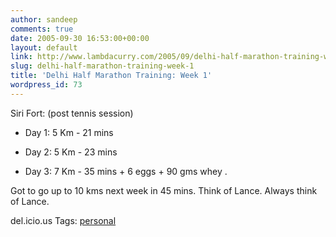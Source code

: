 ```yaml
---
author: sandeep
comments: true
date: 2005-09-30 16:53:00+00:00
layout: default
link: http://www.lambdacurry.com/2005/09/delhi-half-marathon-training-week-1/
slug: delhi-half-marathon-training-week-1
title: 'Delhi Half Marathon Training: Week 1'
wordpress_id: 73
---
```


Siri Fort: (post tennis session)



  
  * Day 1: 5 Km - 21 mins

  
  * Day 2: 5 Km - 23 mins

  
  * Day 3: 7 Km - 35 mins +
6 eggs  + 90 gms whey .

Got to go up to 10 kms next week in 45 mins. Think of Lance. Always think of Lance.



del.icio.us Tags: [personal](http://del.icio.us/sss8ue/personal)
